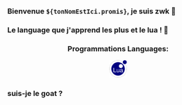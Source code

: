 ### Bienvenue ```${tonNomEstIci.promis}```, je suis zwk 👋

### Le language que j'apprend les plus et le lua ! 🦜

<h3 align="center">Programmations Languages:</h3>
<p align="center"> <a href="https://www.lua.org/manual/5.3/manual.html" target="_blank"> <img src="https://raw.githubusercontent.com/devicons/devicon/master/icons/lua/lua-original-wordmark.svg" alt="lua" width="40" height="40"/> </a> </p>

### suis-je le goat ?
